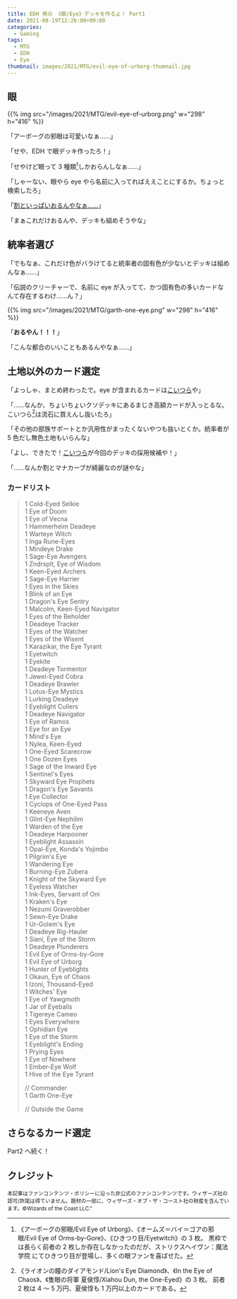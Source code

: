 ```yaml
---
title: EDH 用の 《眼/Eye》デッキを作るよ！ Part1
date: 2021-08-19T12:26:00+09:00
categories:
  - Gaming
tags:
  - MTG
  - EDH
  - Eye
thumbnail: images/2021/MTG/evil-eye-of-urborg-thumnail.jpg
---
```


## 眼

{{% img src="/images/2021/MTG/evil-eye-of-urborg.png" w="298" h="416" %}}

「アーボーグの邪眼は可愛いなぁ……」

「せや、EDH で眼デッキ作ったろ！」

「せやけど眼って 3 種類[^1]しかおらんしなぁ……」

「しゃーない、眼やら eye やら名前に入ってればええことにするか。ちょっと検索したろ」

「[割といっぱいおるんやなぁ……](https://scryfall.com/search?as=grid&order=name&q=eye+legal%3Acommander)」

「まぁこれだけおるんや、デッキも組めそうやな」

## 統率者選び

「でもなぁ、これだけ色がバラけてると統率者の固有色が少ないとデッキは組めんなぁ……」

「伝説のクリーチャーで、名前に eye が入ってて、かつ固有色の多いカードなんて存在するわけ……ん？」

{{% img src="/images/2021/MTG/garth-one-eye.png" w="298" h="416" %}}

「**おるやん！！！**」

「こんな都合のいいこともあるんやなぁ……」

## 土地以外のカード選定

「よっしゃ、まとめ終わったで。eye が含まれるカードは[こいつら](https://scryfall.com/@kintsuba/decks/b5bada40-53ad-4d0a-a9c1-55e9e19e131e)や」

「……なんか、ちょいちょいクソデッキにあるまじき高額カードが入っとるな。こいつら[^2]は流石に買えんし抜いたろ」

「その他の部族サポートとか汎用性がまったくないやつも抜いとくか。統率者が 5 色だし無色土地もいらんな」

「よし、できたで！[こいつら](https://scryfall.com/@kintsuba/decks/ce0297c9-c806-451e-bc05-5d2c8744890e)が今回のデッキの採用候補や！」

「……なんか割とマナカーブが綺麗なのが謎やな」

### カードリスト

> 1 Cold-Eyed Selkie  
> 1 Eye of Doom  
> 1 Eye of Vecna  
> 1 Hammerheim Deadeye  
> 1 Warteye Witch  
> 1 Inga Rune-Eyes  
> 1 Mindeye Drake  
> 1 Sage-Eye Avengers  
> 1 Zndrsplt, Eye of Wisdom  
> 1 Keen-Eyed Archers  
> 1 Sage-Eye Harrier  
> 1 Eyes in the Skies  
> 1 Blink of an Eye  
> 1 Dragon's Eye Sentry  
> 1 Malcolm, Keen-Eyed Navigator  
> 1 Eyes of the Beholder  
> 1 Deadeye Tracker  
> 1 Eyes of the Watcher  
> 1 Eyes of the Wisent  
> 1 Karazikar, the Eye Tyrant  
> 1 Eyetwitch  
> 1 Eyekite  
> 1 Deadeye Tormentor  
> 1 Jewel-Eyed Cobra  
> 1 Deadeye Brawler  
> 1 Lotus-Eye Mystics  
> 1 Lurking Deadeye  
> 1 Eyeblight Cullers  
> 1 Deadeye Navigator  
> 1 Eye of Ramos  
> 1 Eye for an Eye  
> 1 Mind's Eye  
> 1 Nylea, Keen-Eyed  
> 1 One-Eyed Scarecrow  
> 1 One Dozen Eyes  
> 1 Sage of the Inward Eye  
> 1 Sentinel's Eyes  
> 1 Skyward Eye Prophets  
> 1 Dragon's Eye Savants  
> 1 Eye Collector  
> 1 Cyclops of One-Eyed Pass  
> 1 Keeneye Aven  
> 1 Glint-Eye Nephilim  
> 1 Warden of the Eye  
> 1 Deadeye Harpooner  
> 1 Eyeblight Assassin  
> 1 Opal-Eye, Konda's Yojimbo  
> 1 Pilgrim's Eye  
> 1 Wandering Eye  
> 1 Burning-Eye Zubera  
> 1 Knight of the Skyward Eye  
> 1 Eyeless Watcher  
> 1 Ink-Eyes, Servant of Oni  
> 1 Kraken's Eye  
> 1 Nezumi Graverobber  
> 1 Sewn-Eye Drake  
> 1 Ur-Golem's Eye  
> 1 Deadeye Rig-Hauler  
> 1 Siani, Eye of the Storm  
> 1 Deadeye Plunderers  
> 1 Evil Eye of Orms-by-Gore  
> 1 Evil Eye of Urborg  
> 1 Hunter of Eyeblights  
> 1 Okaun, Eye of Chaos  
> 1 Izoni, Thousand-Eyed  
> 1 Witches' Eye  
> 1 Eye of Yawgmoth  
> 1 Jar of Eyeballs  
> 1 Tigereye Cameo  
> 1 Eyes Everywhere  
> 1 Ophidian Eye  
> 1 Eye of the Storm  
> 1 Eyeblight's Ending  
> 1 Prying Eyes  
> 1 Eye of Nowhere  
> 1 Ember-Eye Wolf  
> 1 Hive of the Eye Tyrant
>
> // Commander  
> 1 Garth One-Eye
>
> // Outside the Game

## さらなるカード選定

Part2 へ続く！

## クレジット

<small>本記事はファンコンテンツ・ポリシーに沿った非公式のファンコンテンツです。ウィザーズ社の認可/許諾は得ていません。題材の一部に、ウィザーズ・オブ・ザ・コースト社の財産を含んでいます。©Wizards of the Coast LLC."</small>

[^1]:
    《アーボーグの邪眼/Evil Eye of Urborg》、《オームズ＝バイ＝ゴアの邪眼/Evil Eye of Orms-by-Gore》、《ひきつり目/Eyetwitch》の 3 枚。
    黒枠では長らく前者の 2 枚しか存在しなかったのだが、ストリクスヘイヴン：魔法学院 にてひきつり目が登場し、多くの眼ファンを喜ばせた。

[^2]:
    《ライオンの瞳のダイアモンド/Lion's Eye Diamond》、《In the Eye of Chaos》、《隻眼の将軍 夏侯惇/Xiahou Dun, the One-Eyed》の 3 枚。
    前者 2 枚は 4 ～ 5 万円、夏侯惇も 1 万円以上のカードである。
